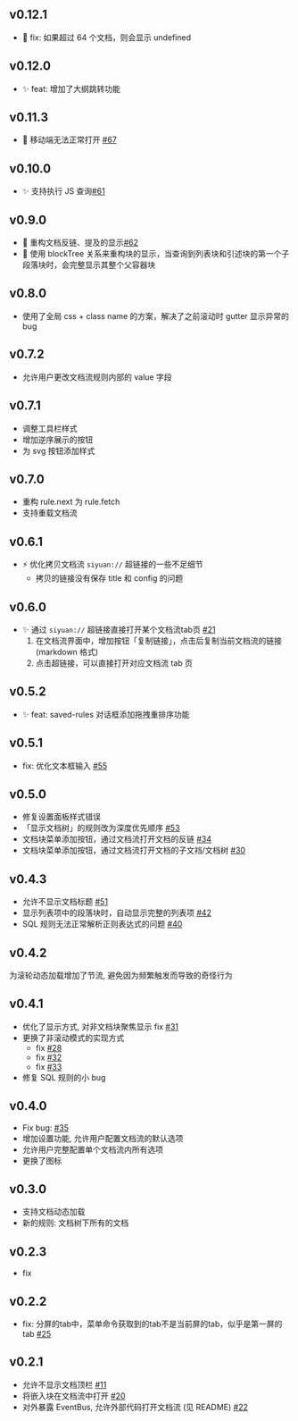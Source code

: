 ## v0.12.1

- 🐛 fix: 如果超过 64 个文档，则会显示 undefined

## v0.12.0

- ✨ feat: 增加了大纲跳转功能

## v0.11.3

- 🐛 移动端无法正常打开 [#67](https://github.com/frostime/sy-docs-flow/issues/67)


## v0.10.0

- ✨ 支持执行 JS 查询[#61](https://github.com/frostime/sy-docs-flow/issues/61)

## v0.9.0

- 🔨 重构文档反链、提及的显示[#62](https://github.com/frostime/sy-docs-flow/issues/62)
- 🔨 使用 blockTree 关系来重构块的显示，当查询到列表块和引述块的第一个子段落块时，会完整显示其整个父容器块


## v0.8.0

- 使用了全局 css + class name 的方案，解决了之前滚动时 gutter 显示异常的 bug

## v0.7.2

- 允许用户更改文档流规则内部的 value 字段

## v0.7.1

- 调整工具栏样式
- 增加逆序展示的按钮
- 为 svg 按钮添加样式

## v0.7.0

- 重构 rule.next 为 rule.fetch
- 支持重载文档流


## v0.6.1

- ⚡ 优化拷贝文档流 `siyuan://` 超链接的一些不足细节
  - 拷贝的链接没有保存 title 和 config 的问题

## v0.6.0

- ✨ 通过 `siyuan://` 超链接直接打开某个文档流tab页 [#21](https://github.com/frostime/sy-docs-flow/issues/21)
   1. 在文档流界面中，增加按钮「复制链接」，点击后复制当前文档流的链接 (markdown 格式)
   2. 点击超链接，可以直接打开对应文档流 tab 页

## v0.5.2

- ✨ feat: saved-rules 对话框添加拖拽重排序功能

## v0.5.1

- fix: 优化文本框输入 [#55](https://github.com/frostime/sy-docs-flow/issues/55)


## v0.5.0

- 修复设置面板样式错误
- 「显示文档树」的规则改为深度优先顺序 [#53](https://github.com/frostime/sy-docs-flow/issues/53)
- 文档块菜单添加按钮，通过文档流打开文档的反链 [#34](https://github.com/frostime/sy-docs-flow/issues/34)
- 文档块菜单添加按钮，通过文档流打开文档的子文裆/文档树 [#30](https://github.com/frostime/sy-docs-flow/issues/30)


## v0.4.3

- 允许不显示文档标题 [#51](https://github.com/frostime/sy-docs-flow/issues/51)
- 显示列表项中的段落块时，自动显示完整的列表项 [#42](https://github.com/frostime/sy-docs-flow/issues/42)
- SQL 规则无法正常解析正则表达式的问题 [#40](https://github.com/frostime/sy-docs-flow/issues/40)


## v0.4.2

为滚轮动态加载增加了节流, 避免因为频繁触发而导致的奇怪行为

## v0.4.1

- 优化了显示方式, 对非文档块聚焦显示 fix [#31](https://github.com/frostime/sy-docs-flow/issues/31)
- 更换了非滚动模式的实现方式
    - fix [#28](https://github.com/frostime/sy-docs-flow/issues/28)
    - fix [#32](https://github.com/frostime/sy-docs-flow/issues/32)
    - fix [#33](https://github.com/frostime/sy-docs-flow/issues/33)
- 修复 SQL 规则的小 bug

## v0.4.0

- Fix bug: [#35](https://github.com/frostime/sy-docs-flow/issues/35)
- 增加设置功能, 允许用户配置文档流的默认选项
- 允许用户完整配置单个文档流内所有选项
- 更换了图标

## v0.3.0

- 支持文档动态加载
- 新的规则: 文档树下所有的文档

## v0.2.3

- fix

## v0.2.2

- fix: 分屏的tab中，菜单命令获取到的tab不是当前屏的tab，似乎是第一屏的tab [#25](https://github.com/frostime/sy-docs-flow/issues/25)

## v0.2.1

- 允许不显示文档顶栏 [#11](https://github.com/frostime/sy-docs-flow/issues/11)
- 将嵌入块在文档流中打开 [#20](https://github.com/frostime/sy-docs-flow/issues/20)
- 对外暴露 EventBus, 允许外部代码打开文档流 (见 README) [#22](https://github.com/frostime/sy-docs-flow/issues/22)
